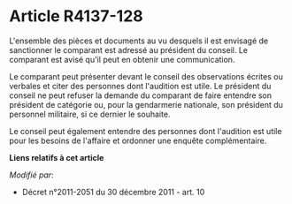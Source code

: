# Article R4137-128

L'ensemble des pièces et documents au vu desquels il est envisagé de sanctionner le comparant est adressé au président du
conseil. Le comparant est avisé qu'il peut en obtenir une communication.

Le comparant peut présenter devant le conseil des observations écrites ou verbales et citer des personnes dont l'audition est
utile. Le président du conseil ne peut refuser la demande du comparant de faire entendre son président de catégorie ou, pour
la gendarmerie nationale, son président du personnel militaire, si ce dernier le souhaite.

Le conseil peut également entendre des personnes dont l'audition est utile pour les besoins de l'affaire et ordonner une
enquête complémentaire.

**Liens relatifs à cet article**

_Modifié par_:

  - Décret n°2011-2051 du 30 décembre 2011 - art. 10
